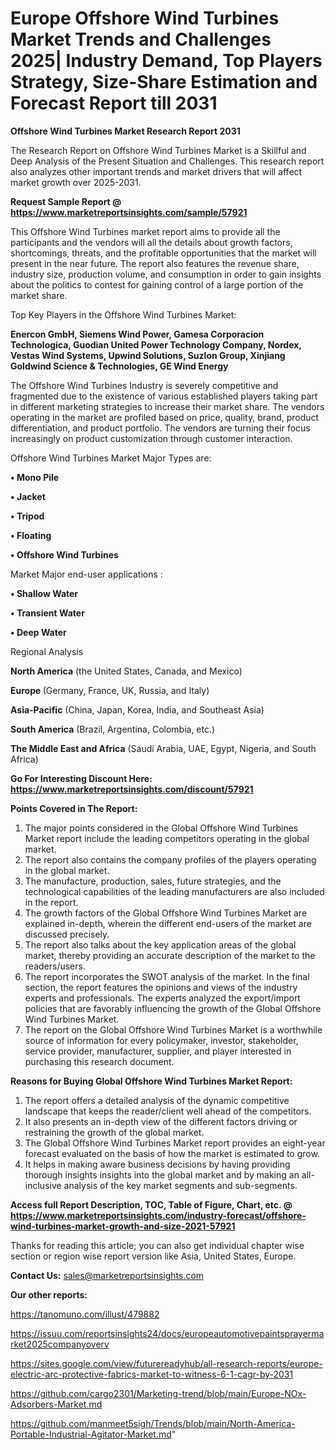 # Europe Offshore Wind Turbines Market Trends and Challenges 2025| Industry Demand, Top Players Strategy, Size-Share Estimation and Forecast Report till 2031

<strong>Offshore Wind Turbines Market Research Report 2031</strong>

The Research Report on Offshore Wind Turbines Market is a Skillful and Deep Analysis of the Present Situation and Challenges. This research report also analyzes other important trends and market drivers that will affect market growth over 2025-2031.

<strong>Request Sample Report @ <a href=https://www.marketreportsinsights.com/sample/57921>https://www.marketreportsinsights.com/sample/57921</a></strong>

This Offshore Wind Turbines market report aims to provide all the participants and the vendors will all the details about growth factors, shortcomings, threats, and the profitable opportunities that the market will present in the near future. The report also features the revenue share, industry size, production volume, and consumption in order to gain insights about the politics to contest for gaining control of a large portion of the market share.

Top Key Players in the Offshore Wind Turbines Market:

<strong>Enercon GmbH, Siemens Wind Power, Gamesa Corporacion Technologica, Guodian United Power Technology Company, Nordex, Vestas Wind Systems, Upwind Solutions, Suzlon Group, Xinjiang Goldwind Science & Technologies, GE Wind Energy</strong>

The Offshore Wind Turbines Industry is severely competitive and fragmented due to the existence of various established players taking part in different marketing strategies to increase their market share. The vendors operating in the market are profiled based on price, quality, brand, product differentiation, and product portfolio. The vendors are turning their focus increasingly on product customization through customer interaction.

Offshore Wind Turbines Market Major Types are:

<strong>• Mono Pile

• Jacket

• Tripod

• Floating

• Offshore Wind Turbines</strong>

Market Major end-user applications :

<strong>• Shallow Water

• Transient Water

• Deep Water</strong>

Regional Analysis

</u><strong><b>North America</b></strong> (the United States, Canada, and Mexico)

<strong><b>Europe </b></strong>(Germany, France, UK, Russia, and Italy)

<strong><b>Asia-Pacific</b></strong> (China, Japan, Korea, India, and Southeast Asia)

<strong><b>South America</b></strong> (Brazil, Argentina, Colombia, etc.)

<strong><b>The Middle East and Africa</b></strong> (Saudi Arabia, UAE, Egypt, Nigeria, and South Africa)

<strong>Go For Interesting Discount Here: <a href=https://www.marketreportsinsights.com/discount/57921>https://www.marketreportsinsights.com/discount/57921</a></strong>

<strong>Points Covered in The Report:</strong>
<ol>
  <li>The major points considered in the Global Offshore Wind Turbines Market report include the leading competitors operating in the global market.</li>
  <li>The report also contains the company profiles of the players operating in the global market.</li>
  <li>The manufacture, production, sales, future strategies, and the technological capabilities of the leading manufacturers are also included in the report.</li>
  <li>The growth factors of the Global Offshore Wind Turbines Market are explained in-depth, wherein the different end-users of the market are discussed precisely.</li>
  <li>The report also talks about the key application areas of the global market, thereby providing an accurate description of the market to the readers/users.</li>
  <li>The report incorporates the SWOT analysis of the market. In the final section, the report features the opinions and views of the industry experts and professionals. The experts analyzed the export/import policies that are favorably influencing the growth of the Global Offshore Wind Turbines Market.</li>
  <li>The report on the Global Offshore Wind Turbines Market is a worthwhile source of information for every policymaker, investor, stakeholder, service provider, manufacturer, supplier, and player interested in purchasing this research document.</li>
</ol>
<strong>Reasons for Buying Global Offshore Wind Turbines Market Report:</strong>

<ol>
  <li>The report offers a detailed analysis of the dynamic competitive landscape that keeps the reader/client well ahead of the competitors.</li>
  <li>It also presents an in-depth view of the different factors driving or restraining the growth of the global market.</li>
  <li>The Global Offshore Wind Turbines Market report provides an eight-year forecast evaluated on the basis of how the market is estimated to grow.</li>
  <li>It helps in making aware business decisions by having providing thorough insights insights into the global market and by making an all-inclusive analysis of the key market segments and sub-segments.</li>
</ol>
<strong>Access full Report Description, TOC, Table of Figure, Chart, etc. @ <a href=https://www.marketreportsinsights.com/industry-forecast/offshore-wind-turbines-market-growth-and-size-2021-57921>https://www.marketreportsinsights.com/industry-forecast/offshore-wind-turbines-market-growth-and-size-2021-57921</a></strong>


Thanks for reading this article; you can also get individual chapter wise section or region wise report version like Asia, United States, Europe.

<strong>Contact Us:</strong>
sales@marketreportsinsights.com

<strong>Our other reports:</strong>

<a href=https://tanomuno.com/illust/479882>https://tanomuno.com/illust/479882</a>

<a href=https://issuu.com/reportsinsights24/docs/europeautomotivepaintsprayermarket2025companyoverv>https://issuu.com/reportsinsights24/docs/europeautomotivepaintsprayermarket2025companyoverv</a>

<a href=https://sites.google.com/view/futurereadyhub/all-research-reports/europe-electric-arc-protective-fabrics-market-to-witness-6-1-cagr-by-2031>https://sites.google.com/view/futurereadyhub/all-research-reports/europe-electric-arc-protective-fabrics-market-to-witness-6-1-cagr-by-2031</a>

<a href=https://github.com/cargo2301/Marketing-trend/blob/main/Europe-NOx-Adsorbers-Market.md>https://github.com/cargo2301/Marketing-trend/blob/main/Europe-NOx-Adsorbers-Market.md</a>

<a href=https://github.com/manmeet5sigh/Trends/blob/main/North-America-Portable-Industrial-Agitator-Market.md>https://github.com/manmeet5sigh/Trends/blob/main/North-America-Portable-Industrial-Agitator-Market.md</a>"
